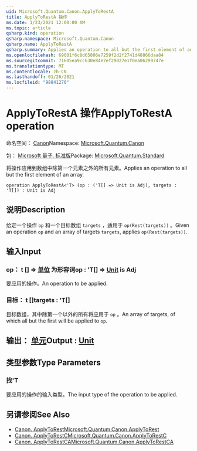 ```yaml
---
uid: Microsoft.Quantum.Canon.ApplyToRestA
title: ApplyToRestA 操作
ms.date: 1/23/2021 12:00:00 AM
ms.topic: article
qsharp.kind: operation
qsharp.namespace: Microsoft.Quantum.Canon
qsharp.name: ApplyToRestA
qsharp.summary: Applies an operation to all but the first element of an array.
ms.openlocfilehash: 69001f6c8d65806e7259f2d2f2741d48866daa84
ms.sourcegitcommit: 71605ea9cc630e84e7ef29027e1f0ea06299747e
ms.translationtype: MT
ms.contentlocale: zh-CN
ms.lasthandoff: 01/26/2021
ms.locfileid: "98841270"
---
```

# <a name="applytoresta-operation"></a><span data-ttu-id="00b30-102">ApplyToRestA 操作</span><span class="sxs-lookup"><span data-stu-id="00b30-102">ApplyToRestA operation</span></span>

<span data-ttu-id="00b30-103">命名空间： [Canon](xref:Microsoft.Quantum.Canon)</span><span class="sxs-lookup"><span data-stu-id="00b30-103">Namespace: [Microsoft.Quantum.Canon](xref:Microsoft.Quantum.Canon)</span></span>

<span data-ttu-id="00b30-104">包： [Microsoft 量子. 标准版](https://nuget.org/packages/Microsoft.Quantum.Standard)</span><span class="sxs-lookup"><span data-stu-id="00b30-104">Package: [Microsoft.Quantum.Standard](https://nuget.org/packages/Microsoft.Quantum.Standard)</span></span>


<span data-ttu-id="00b30-105">将操作应用到数组中除第一个元素之外的所有元素。</span><span class="sxs-lookup"><span data-stu-id="00b30-105">Applies an operation to all but the first element of an array.</span></span>

```qsharp
operation ApplyToRestA<'T> (op : ('T[] => Unit is Adj), targets : 'T[]) : Unit is Adj
```


## <a name="description"></a><span data-ttu-id="00b30-106">说明</span><span class="sxs-lookup"><span data-stu-id="00b30-106">Description</span></span>

<span data-ttu-id="00b30-107">给定一个操作 `op` 和一个目标数组 `targets` ，适用于 `op(Rest(targets))` 。</span><span class="sxs-lookup"><span data-stu-id="00b30-107">Given an operation `op` and an array of targets `targets`, applies `op(Rest(targets))`.</span></span>

## <a name="input"></a><span data-ttu-id="00b30-108">输入</span><span class="sxs-lookup"><span data-stu-id="00b30-108">Input</span></span>

### <a name="op--t--unit--is-adj"></a><span data-ttu-id="00b30-109">op： t [] => [单位](xref:microsoft.quantum.lang-ref.unit)  为形容词</span><span class="sxs-lookup"><span data-stu-id="00b30-109">op : 'T[] => [Unit](xref:microsoft.quantum.lang-ref.unit)  is Adj</span></span>

<span data-ttu-id="00b30-110">要应用的操作。</span><span class="sxs-lookup"><span data-stu-id="00b30-110">An operation to be applied.</span></span>


### <a name="targets--t"></a><span data-ttu-id="00b30-111">目标： t []</span><span class="sxs-lookup"><span data-stu-id="00b30-111">targets : 'T[]</span></span>

<span data-ttu-id="00b30-112">目标数组，其中除第一个以外的所有将应用于 `op` 。</span><span class="sxs-lookup"><span data-stu-id="00b30-112">An array of targets, of which all but the first will be applied to `op`.</span></span>



## <a name="output--unit"></a><span data-ttu-id="00b30-113">输出： [单元](xref:microsoft.quantum.lang-ref.unit)</span><span class="sxs-lookup"><span data-stu-id="00b30-113">Output : [Unit](xref:microsoft.quantum.lang-ref.unit)</span></span>



## <a name="type-parameters"></a><span data-ttu-id="00b30-114">类型参数</span><span class="sxs-lookup"><span data-stu-id="00b30-114">Type Parameters</span></span>

### <a name="t"></a><span data-ttu-id="00b30-115">找</span><span class="sxs-lookup"><span data-stu-id="00b30-115">'T</span></span>

<span data-ttu-id="00b30-116">要应用的操作的输入类型。</span><span class="sxs-lookup"><span data-stu-id="00b30-116">The input type of the operation to be applied.</span></span>

## <a name="see-also"></a><span data-ttu-id="00b30-117">另请参阅</span><span class="sxs-lookup"><span data-stu-id="00b30-117">See Also</span></span>

- [<span data-ttu-id="00b30-118">Canon. ApplyToRest</span><span class="sxs-lookup"><span data-stu-id="00b30-118">Microsoft.Quantum.Canon.ApplyToRest</span></span>](xref:Microsoft.Quantum.Canon.ApplyToRest)
- [<span data-ttu-id="00b30-119">Canon. ApplyToRestC</span><span class="sxs-lookup"><span data-stu-id="00b30-119">Microsoft.Quantum.Canon.ApplyToRestC</span></span>](xref:Microsoft.Quantum.Canon.ApplyToRestC)
- [<span data-ttu-id="00b30-120">Canon. ApplyToRestCA</span><span class="sxs-lookup"><span data-stu-id="00b30-120">Microsoft.Quantum.Canon.ApplyToRestCA</span></span>](xref:Microsoft.Quantum.Canon.ApplyToRestCA)